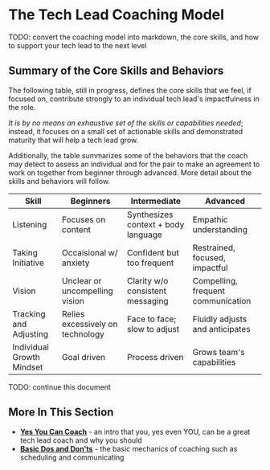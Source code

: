 # The Tech Lead Coaching Model

TODO: convert the coaching model into markdown, the core skills, and how to support your tech lead to the next level

## Summary of the Core Skills and Behaviors
The following table, still in progress, defines the core skills that we feel, if focused on, contribute strongly to an individual tech lead's impactfulness in the role.

*It is by no means an exhaustive set of the skills or capabilities needed*; instead, it focuses on a small set of actionable skills and demonstrated maturity that will help a tech lead grow.

Additionally, the table summarizes some of the behaviors that the coach may detect to assess an individual and for the pair to make an agreement to work on together from beginner through advanced. More detail about the skills and behaviors will follow.

| Skill |  Beginners | Intermediate | Advanced |
|-------|--------------------|--------------|----------|
| Listening | Focuses on content | Synthesizes context + body language | Empathic understanding
| Taking Initiative | Occaisional w/ anxiety | Confident but too frequent | Restrained, focused, impactful |
| Vision | Unclear or uncompelling vision | Clarity w/o consistent messaging | Compelling, frequent communication |
| Tracking and Adjusting | Relies excessively on technology | Face to face; slow to adjust | Fluidly adjusts and anticipates |
| Individual Growth Mindset | Goal driven | Process driven | Grows team's capabilities |

TODO: continue this document

## More In This Section
* **[Yes You Can Coach](./intro.md)** - an intro that you, yes even YOU, can be a great tech lead coach and why you should
* **[Basic Dos and Don'ts](./mechanics.md)** - the basic mechanics of coaching such as scheduling and communicating

